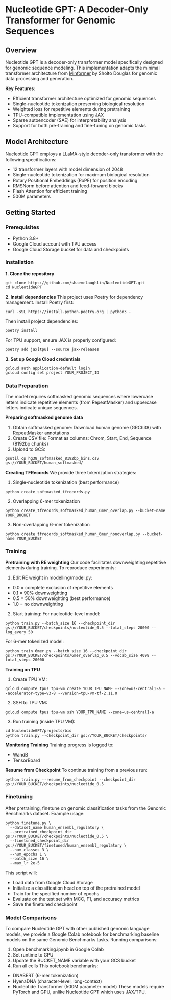 # Nucleotide GPT: A Decoder-Only Transformer for Genomic Sequences

## Overview
Nucleotide GPT is a decoder-only transformer model specifically designed for genomic sequence modeling. This implementation adapts the minimal transformer architecture from <u>Minformer</u> by Sholto Douglas for genomic data processing and generation. 

**Key Features:**
- Efficient transformer architecture optimized for genomic sequences
- Single-nucleotide tokenization preserving biological resolution
- Weighted loss for repetitive elements during pretraining
- TPU-compatible implementation using JAX
- Sparse autoencoder (SAE) for interpretability analysis
- Support for both pre-training and fine-tuning on genomic tasks

## Model Architecture 
Nucleotide GPT employs a LLaMA-style decoder-only transformer with the following specifications:
- 12 transformer layers with model dimension of 2048
- Single-nucleotide tokenization for maximum biological resolution
- Rotary Positional Embeddings (RoPE) for position encoding
- RMSNorm before attention and feed-forward blocks
- Flash Attention for efficient training
- 500M parameters

## Getting Started
### Prerequisites
- Python 3.8+
- Google Cloud account with TPU access
- Google Cloud Storage bucket for data and checkpoints

### Installation
**1. Clone the repository**
```
git clone https://github.com/shaemclaughlin/NucleotideGPT.git
cd NucleotideGPT
```

**2. Install dependencies**
This project uses Poetry for dependency management.
Install Poetry first:
```
curl -sSL https://install.python-poetry.org | python3 -
```
Then install project dependencies:
```
poetry install
```
For TPU support, ensure JAX is properly configured:
```
poetry add jax[tpu] --source jax-releases
```

**3. Set up Google Cloud credentials**
```
gcloud auth application-default login
gcloud config set project YOUR_PROJECT_ID
```

### Data Preparation
The model requires softmasked genomic sequences where lowercase letters indicate repetitive elements (from RepeatMasker) and uppercase letters indicate unique sequences.

**Preparing softmasked genome data**
1. Obtain softmasked genome: Download human genome (GRCh38) with RepeatMasker annotations
2. Create CSV file: Format as columns: Chrom, Start, End, Sequence (8192bp chunks)
3. Upload to GCS:
```
gsutil cp hg38_softmasked_8192bp_bins.csv gs://YOUR_BUCKET/human_softmasked/
```

**Creating TFRecords**
We provide three tokenization strategies:
1. Single-nucleotide tokenization (best performance)
```
python create_softmasked_tfrecords.py
```
2. Overlapping 6-mer tokenization
```
python create_tfrecords_softmasked_human_6mer_overlap.py --bucket-name YOUR_BUCKET
```
3. Non-overlapping 6-mer tokenization
```
python create_tfrecords_softmasked_human_6mer_nonoverlap.py --bucket-name YOUR_BUCKET
```
### Training
**Pretraining with RE weighting**
Our code facilitates downweighting repetitive elements during training. To reproduce experiments:
1. Edit RE weight in modelling/model.py:
- 0.0 = complete exclusion of repetitive elements
- 0.1 = 90% downweighting
- 0.5 = 50% downweighting (best performance)
- 1.0 = no downweighting
2. Start training:
For nucleotide-level model:
```
python train.py --batch_size 16 --checkpoint_dir gs://YOUR_BUCKET/checkpoints/nucleotide_0.5 --total_steps 20000 --log_every 50
```
For 6-mer tokenized model:
```
python train_6mer.py --batch_size 16 --checkpoint_dir gs://YOUR_BUCKET/checkpoints/6mer_overlap_0.5 --vocab_size 4098 --total_steps 20000
```

**Training on TPU**
1. Create TPU VM:
```
gcloud compute tpus tpu-vm create YOUR_TPU_NAME --zone=us-central1-a --accelerator-type=v3-8 --version=tpu-vm-tf-2.11.0
```
2. SSH to TPU VM:
```
gcloud compute tpus tpu-vm ssh YOUR_TPU_NAME --zone=us-central1-a
```
3. Run training (inside TPU VM):
```
cd NucleotideGPT/projects/bio
python train.py --checkpoint_dir gs://YOUR_BUCKET/checkpoints/
```

**Monitoring Training**
Training progress is logged to:
- WandB
- TensorBoard

**Resume from Checkpoint**
To continue training from a previous run:
```
python train.py --resume_from_checkpoint --checkpoint_dir gs://YOUR_BUCKET/checkpoints/nucleotide_0.5
```

### Finetuning
After pretraining, finetune on genomic classification tasks from the Genomic Benchmarks dataset.
Example usage:
```
python finetune.py \
  --dataset_name human_ensembl_regulatory \
  --pretrained_checkpoint_dir gs://YOUR_BUCKET/checkpoints/nucleotide_0.5 \
  --finetuned_checkpoint_dir gs://YOUR_BUCKET/finetuned/human_ensembl_regulatory \
  --num_classes 3 \
  --num_epochs 1 \
  --batch_size 16 \
  --max_lr 2e-5
```
This script will:
- Load data from Google Cloud Storage
- Initialize a classification head on top of the pretrained model
- Train for the specified number of epochs
- Evaluate on the test set with MCC, F1, and accuracy metrics
- Save the finetuned checkpoint

### Model Comparisons
To compare Nucleotide GPT with other published genomic language models, we provide a Google Colab notebook for benchmarking baseline models on the same Genomic Benchmarks tasks.
Running comparisons:
1. Open benchmarking.ipynb in Google Colab
2. Set runtime to GPU
3. Update the BUCKET_NAME variable with your GCS bucket
4. Run all cells
This notebook benchmarks:
- DNABERT (6-mer tokenization)
- HyenaDNA (character-level, long-context)
- Nucleotide Transformer (500M parameter model)
These models require PyTorch and GPU, unlike Nucleotide GPT which uses JAX/TPU.
